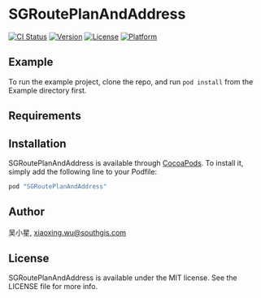 # SGRoutePlanAndAddress

[![CI Status](http://img.shields.io/travis/吴小星/SGRoutePlanAndAddress.svg?style=flat)](https://travis-ci.org/吴小星/SGRoutePlanAndAddress)
[![Version](https://img.shields.io/cocoapods/v/SGRoutePlanAndAddress.svg?style=flat)](http://cocoapods.org/pods/SGRoutePlanAndAddress)
[![License](https://img.shields.io/cocoapods/l/SGRoutePlanAndAddress.svg?style=flat)](http://cocoapods.org/pods/SGRoutePlanAndAddress)
[![Platform](https://img.shields.io/cocoapods/p/SGRoutePlanAndAddress.svg?style=flat)](http://cocoapods.org/pods/SGRoutePlanAndAddress)

## Example

To run the example project, clone the repo, and run `pod install` from the Example directory first.

## Requirements

## Installation

SGRoutePlanAndAddress is available through [CocoaPods](http://cocoapods.org). To install
it, simply add the following line to your Podfile:

```ruby
pod "SGRoutePlanAndAddress"
```

## Author

吴小星, xiaoxing.wu@southgis.com

## License

SGRoutePlanAndAddress is available under the MIT license. See the LICENSE file for more info.
